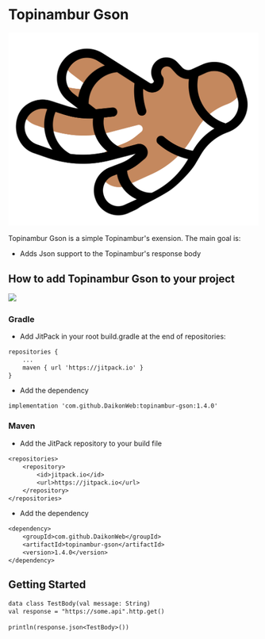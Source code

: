 # Topinambur Gson

![Topinambur](./logo.svg)

Topinambur Gson is a simple Topinambur's exension. The main goal is:
* Adds Json support to the Topinambur's response body


## How to add Topinambur Gson to your project
[![](https://jitpack.io/v/daikonweb/topinambur-gson.svg)](https://jitpack.io/#daikonweb/topinambur-gson)

### Gradle
- Add JitPack in your root build.gradle at the end of repositories:
```
repositories {
    ...
    maven { url 'https://jitpack.io' }
}
```

- Add the dependency
```
implementation 'com.github.DaikonWeb:topinambur-gson:1.4.0'
```

### Maven
- Add the JitPack repository to your build file
```
<repositories>
    <repository>
        <id>jitpack.io</id>
        <url>https://jitpack.io</url>
    </repository>
</repositories>
```
- Add the dependency
```
<dependency>
    <groupId>com.github.DaikonWeb</groupId>
    <artifactId>topinambur-gson</artifactId>
    <version>1.4.0</version>
</dependency>
```

## Getting Started
```
data class TestBody(val message: String)
val response = "https://some.api".http.get()

println(response.json<TestBody>())
```
